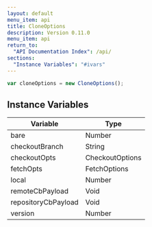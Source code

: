 ```yaml
---
layout: default
menu_item: api
title: CloneOptions
description: Version 0.11.0
menu_item: api
return_to:
  "API Documentation Index": /api/
sections:
  "Instance Variables": "#ivars"
---
```


```js
var cloneOptions = new CloneOptions();
```

## <a name="ivars"></a>Instance Variables

| Variable | Type |
| --- | --- |
| <a name="bare"></a>bare | Number |
| <a name="checkoutBranch"></a>checkoutBranch | String |
| <a name="checkoutOpts"></a>checkoutOpts | CheckoutOptions |
| <a name="fetchOpts"></a>fetchOpts | FetchOptions |
| <a name="local"></a>local | Number |
| <a name="remoteCbPayload"></a>remoteCbPayload | Void |
| <a name="repositoryCbPayload"></a>repositoryCbPayload | Void |
| <a name="version"></a>version | Number |

